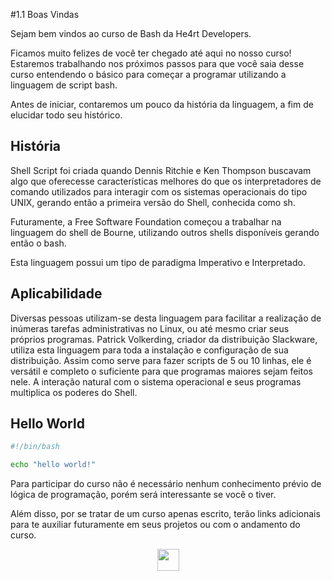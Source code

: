 #1.1 Boas Vindas

Sejam bem vindos ao curso de Bash da He4rt Developers.

Ficamos muito felizes de você ter chegado até aqui no nosso curso! Estaremos trabalhando nos próximos passos para que você saia desse curso entendendo o básico para começar a programar utilizando a linguagem de script bash.

Antes de iniciar, contaremos um pouco da história da linguagem, a fim de elucidar todo seu histórico.

## História

Shell Script foi criada quando Dennis Ritchie e Ken Thompson buscavam algo que oferecesse características melhores do que os interpretadores de comando utilizados para interagir com os sistemas operacionais do tipo UNIX, gerando então a primeira versão do Shell, conhecida como sh.

Futuramente, a Free Software Foundation começou a trabalhar na linguagem do shell de Bourne, utilizando outros shells disponíveis gerando então o bash.

Esta linguagem possui um tipo de paradigma Imperativo e Interpretado.

## Aplicabilidade

Diversas pessoas utilizam-se desta linguagem para facilitar a realização de inúmeras tarefas administrativas no Linux, ou até mesmo criar seus próprios programas. Patrick Volkerding, criador da distribuição Slackware, utiliza esta linguagem para toda a instalação e configuração de sua distribuição.
Assim como serve para fazer scripts de 5 ou 10 linhas, ele é versátil e completo o suficiente para que programas maiores sejam feitos nele. A interação natural com o sistema operacional e seus programas multiplica os poderes do Shell.

## Hello World

```bash
#!/bin/bash

echo "hello world!"

```

Para participar do curso não é necessário nenhum conhecimento prévio de lógica de programação, porém será interessante se você o tiver.

Além disso, por se tratar de um curso apenas escrito, terão links adicionais para te auxiliar futuramente em seus projetos ou com o andamento do curso.

<p align="center">
  <a href="../2-Ambiente/01-Editores">
    <img src="https://cdn.discordapp.com/attachments/539836343094870016/863605863049461780/proximo.png" height=35>
  </a>
</p>